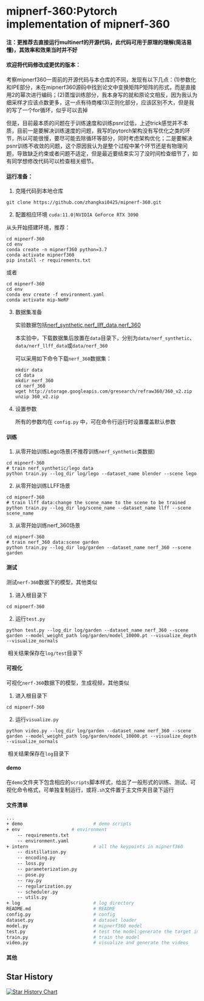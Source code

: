 # mipnerf-360:Pytorch implementation of mipnerf-360

#### 注：更推荐去直接运行multinerf的开源代码，此代码可用于原理的理解(简洁易懂)，其效率和效果当时并不好

#### 欢迎将代码修改成更优的版本：

考察mipnerf360一周前的开源代码与本仓库的不同，发现有以下几点：(1)参数化和IPE部分，未在mipnerf360源码中找到论文中变换矩阵P矩阵的形式，而是直接用2的幂次进行编码；(2)蒸馏训练部分，我本身写的就和原论文相反，因为我认为细采样才应该点数更多，这一点有待商榷(3)正则化部分，应该区别不大，但是我的写了一个for循环，似乎可以去掉

但是，目前最本质的问题在于训练速度和训练psnr过低，上述trick感觉并不本质，目前一是要解决训练速度的问题，我写的pytorch架构没有写优化之类的环节，所以可能很慢，要尽可能去除循环等部分，同时考虑架构优化；二是要解决psnr训练不收敛的问题，这个原因我认为是整个过程中某个环节还是有物理问题，导致缺乏约束或者问题不适定，但是最近要结束实习了没时间检查细节了，如有同学想修改代码可以检查相关细节。

#### 运行准备：

1. 克隆代码到本地仓库

```shell
git clone https://github.com/zhangkai0425/mipnerf-360.git
```

2. 配置相应环境   `cuda:11.0|NVIDIA GeForce RTX 3090` 

从头开始搭建环境，推荐：

```shell
cd mipnerf-360
cd env
conda create -n mipnerf360 python=3.7
conda activate mipnerf360
pip install -r requirements.txt
```

或者

```shell
cd mipnerf-360
cd env
conda env create -f environment.yaml
conda activate mip-NeRF
```

3. 数据集准备

   实验数据包括[nerf_synthetic](https://drive.google.com/drive/folders/128yBriW1IG_3NJ5Rp7APSTZsJqdJdfc1),[nerf_llff_data](https://drive.google.com/drive/folders/128yBriW1IG_3NJ5Rp7APSTZsJqdJdfc1),[nerf_360](https://jonbarron.info/mipnerf360/)

   本实验中，下载数据集后放置在`data`目录下，分别为`data/nerf_synthetic`、`data/nerf_llff_data`或`data/nerf_360`
   
   可以采用如下命令下载`nerf_360`数据集：
   
   ```
   mkdir data
   cd data
   mkdir nerf_360
   cd nerf_360
   wget http://storage.googleapis.com/gresearch/refraw360/360_v2.zip
   unzip 360_v2.zip
   ```

4. 设置参数

   所有的参数均在 `config.py`  中，可在命令行运行时设置覆盖默认参数

#### 训练

1. 从零开始训练Lego场景(不推荐训练`nerf_synthetic`类数据)

```shell
cd mipnerf-360
# train nerf_synthetic/lego data
python train.py --log_dir log/lego --dataset_name blender --scene lego
```

2. 从零开始训练LLFF场景

```shell
cd mipnerf-360
# train llff data:change the scene_name to the scene to be trained
python train.py --log_dir log/scene_name --dataset_name llff --scene scene_name
```

3. 从零开始训练nerf_360场景

```shell
cd mipnerf-360
# train nerf_360 data:scene garden
python train.py --log_dir log/garden --dataset_name nerf_360 --scene garden
```

#### 测试

测试`nerf-360`数据下的模型，其他类似

1. 进入根目录下

```shell
cd mipnerf-360
```

2. 运行`test.py`

```shell
python test.py --log_dir log/garden --dataset_name nerf_360 --scene garden --model_weight_path log/garden/model_10000.pt --visualize_depth --visualize_normals
```

​	相关结果保存在`log/test`目录下

#### 可视化

可视化`nerf-360`数据下的模型，生成视频，其他类似

1. 进入根目录下

```shell
cd mipnerf-360
```

2. 运行`visualize.py`

```shell
python video.py --log_dir log/garden --dataset_name nerf_360 --scene garden --model_weight_path log/garden/model_10000.pt --visualize_depth --visualize_normals
```

​	相关结果保存在`log`目录下

#### demo

在`demo`文件夹下包含相应的`scripts`脚本样式，给出了一般形式的训练、测试、可视化命令格式，可单独复制运行，或将`.sh`文件置于主文件夹目录下运行

#### 文件清单

```bash
...
+ demo              	        # demo scripts
+ env              		# environment
	-- requirements.txt
	-- environment.yaml
+ intern            	        # all the keypoints in mipnerf360
	-- distillation.py
	-- encoding.py
	-- loss.py
	-- parameterization.py
	-- pose.py
	-- ray.py
	-- regularization.py
	-- scheduler.py
	-- utils.py
+ log                           # log directory
README.md                       # README
config.py            	        # config
dataset.py                      # dataset loader
model.py            	        # mipnerf360 model
test.py              	        # test the model:generate the target images
train.py             	        # train the model
video.py                        # visualize and generate the videos
```

#### 其他

## Star History

[![Star History Chart](https://api.star-history.com/svg?repos=Tohrusky/Final2x&type=Date)](https://star-history.com/#Tohrusky/Final2x&Date)
